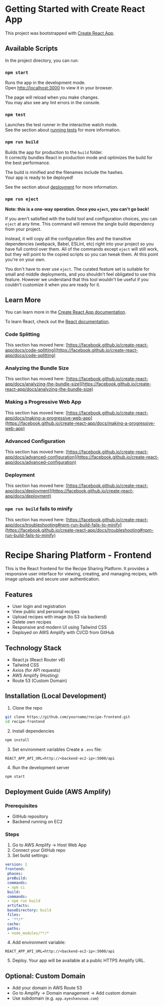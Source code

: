 # Getting Started with Create React App

This project was bootstrapped with [Create React App](https://github.com/facebook/create-react-app).

## Available Scripts

In the project directory, you can run:

### `npm start`

Runs the app in the development mode.\
Open [http://localhost:3000](http://localhost:3000) to view it in your browser.

The page will reload when you make changes.\
You may also see any lint errors in the console.

### `npm test`

Launches the test runner in the interactive watch mode.\
See the section about [running tests](https://facebook.github.io/create-react-app/docs/running-tests) for more information.

### `npm run build`

Builds the app for production to the `build` folder.\
It correctly bundles React in production mode and optimizes the build for the best performance.

The build is minified and the filenames include the hashes.\
Your app is ready to be deployed!

See the section about [deployment](https://facebook.github.io/create-react-app/docs/deployment) for more information.

### `npm run eject`

**Note: this is a one-way operation. Once you `eject`, you can't go back!**

If you aren't satisfied with the build tool and configuration choices, you can `eject` at any time. This command will remove the single build dependency from your project.

Instead, it will copy all the configuration files and the transitive dependencies (webpack, Babel, ESLint, etc) right into your project so you have full control over them. All of the commands except `eject` will still work, but they will point to the copied scripts so you can tweak them. At this point you're on your own.

You don't have to ever use `eject`. The curated feature set is suitable for small and middle deployments, and you shouldn't feel obligated to use this feature. However we understand that this tool wouldn't be useful if you couldn't customize it when you are ready for it.

## Learn More

You can learn more in the [Create React App documentation](https://facebook.github.io/create-react-app/docs/getting-started).

To learn React, check out the [React documentation](https://reactjs.org/).

### Code Splitting

This section has moved here: [https://facebook.github.io/create-react-app/docs/code-splitting](https://facebook.github.io/create-react-app/docs/code-splitting)

### Analyzing the Bundle Size

This section has moved here: [https://facebook.github.io/create-react-app/docs/analyzing-the-bundle-size](https://facebook.github.io/create-react-app/docs/analyzing-the-bundle-size)

### Making a Progressive Web App

This section has moved here: [https://facebook.github.io/create-react-app/docs/making-a-progressive-web-app](https://facebook.github.io/create-react-app/docs/making-a-progressive-web-app)

### Advanced Configuration

This section has moved here: [https://facebook.github.io/create-react-app/docs/advanced-configuration](https://facebook.github.io/create-react-app/docs/advanced-configuration)

### Deployment

This section has moved here: [https://facebook.github.io/create-react-app/docs/deployment](https://facebook.github.io/create-react-app/docs/deployment)

### `npm run build` fails to minify

This section has moved here: [https://facebook.github.io/create-react-app/docs/troubleshooting#npm-run-build-fails-to-minify](https://facebook.github.io/create-react-app/docs/troubleshooting#npm-run-build-fails-to-minify)


# Recipe Sharing Platform - Frontend
This is the React frontend for the Recipe Sharing Platform. It provides a responsive
user interface for viewing, creating, and managing recipes, with image uploads and
secure user authentication.
## Features
- User login and registration
- View public and personal recipes
- Upload recipes with image (to S3 via backend)
- Delete own recipes
- Responsive and modern UI using Tailwind CSS
- Deployed on AWS Amplify with CI/CD from GitHub
## Technology Stack
- React.js (React Router v6)
- Tailwind CSS
- Axios (for API requests)
- AWS Amplify (Hosting)
- Route 53 (Custom Domain)
## Installation (Local Development)
1. Clone the repo
```bash
git clone https://github.com/yourname/recipe-frontend.git
cd recipe-frontend
```
2. Install dependencies
```bash
npm install
```
3. Set environment variables
Create a `.env` file:
```env
REACT_APP_API_URL=http://<backend-ec2-ip>:5000/api
```
4. Run the development server
```bash
npm start
```
## Deployment Guide (AWS Amplify)
### Prerequisites
- GitHub repository
- Backend running on EC2
### Steps
1. Go to AWS Amplify -> Host Web App
2. Connect your GitHub repo
3. Set build settings:
```yaml
version: 1
frontend:
 phases:
 preBuild:
 commands:
 - npm ci
 build:
 commands:
 - npm run build
 artifacts:
 baseDirectory: build
 files:
 - '**/*'
 cache:
 paths:
 - node_modules/**/*
```
4. Add environment variable:
```
REACT_APP_API_URL=http://<backend-ec2-ip>:5000/api
```
5. Deploy. Your app will be available at a public HTTPS Amplify URL.
## Optional: Custom Domain
- Add your domain in AWS Route 53
- Go to Amplify -> Domain management -> Add custom domain
- Use subdomain (e.g. `app.ayeshanuswa.com`)
